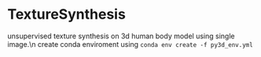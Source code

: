 # TextureSynthesis
unsupervised texture synthesis on 3d human body model using single image.\n
create conda enviroment using 
`conda env create -f py3d_env.yml`

